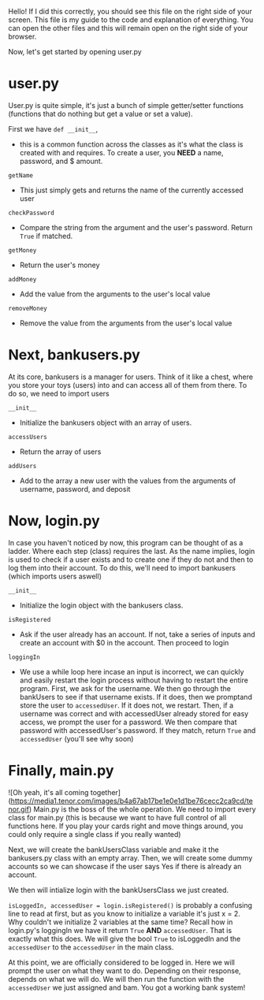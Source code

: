 Hello! If I did this correctly, you should see this file on the right side of your screen. This file is my guide to the code and explanation of everything. You can open the other files and this will remain open on the right side of your browser.


Now, let's get started by opening user.py

# user.py 
User.py is quite simple, it's just a bunch of simple getter/setter functions (functions that do nothing but get a value or set a value). 

First we have ```def __init__```, 
* this is a common function across the classes as it's what the class is created with and requires. To create a user, you **NEED** a name, password, and $ amount. 

```getName```
* This just simply gets and returns the name of the currently accessed user

```checkPassword```
* Compare the string from the argument and the user's password. Return ```True``` if matched.

```getMoney```
* Return the user's money 

```addMoney```
* Add the value from the arguments to the user's local value

```removeMoney```
* Remove the value from the arguments from the user's local value

# Next, bankusers.py
At its core, bankusers is a manager for users. Think of it like a chest, where you store your toys (users) into and can access all of them from there. To do so, we need to import users

```__init__```
* Initialize the bankusers object with an array of users.

```accessUsers```
* Return the array of users

```addUsers```
* Add to the array a new user with the values from the arguments of username, password, and deposit

# Now, login.py
In case you haven't noticed by now, this program can be thought of as a ladder. Where each step (class) requires the last. As the name implies, login is used to check if a user exists and to create one if they do not and then to log them into their account. To do this, we'll need to import bankusers (which imports users aswell)

```__init__```
* Initialize the login object with the bankusers class.

```isRegistered```
* Ask if the user already has an account. If not, take a series of inputs and create an account with $0 in the account. Then proceed to login

```loggingIn```
* We use a while loop here incase an input is incorrect, we can quickly and easily restart the login process without having to restart the entire program. First, we ask for the username. We then go through the bankUsers to see if that username exists. If it does, then we promptand store the user to ```accessedUser```. If it does not, we restart. Then, if a username was correct and with accessedUser already stored for easy access, we prompt the user for a password. We then compare that password with accessedUser's password. If they match, return ```True``` and ```accessedUser``` (you'll see why soon)

# Finally, main.py
![Oh yeah, it's all coming together] (https://media1.tenor.com/images/b4a67ab17be1e0e1d1be76cecc2ca9cd/tenor.gif)
Main.py is the boss of the whole operation. We need to import every class for main.py (this is because we want to have full control of all functions here. If you play your cards right and move things around, you could only require a single class if you really wanted)


Next, we will create the bankUsersClass variable and make it the bankusers.py class with an empty array. Then, we will create some dummy accounts so we can showcase if the user says Yes if there is already an account. 

We then will intialize login with the bankUsersClass we just created.

```isLoggedIn, accessedUser = login.isRegistered()``` is probably a confusing line to read at first, but as you know to initialize a variable it's just x = 2. Why couldn't we initialize 2 variables at the same time? Recall how in login.py's loggingIn we have it return ```True``` **AND** ```accessedUser```. That is exactly what this does. We will give the bool ```True``` to isLoggedIn and the ```accessedUser``` to the ```accessedUser``` in the main class.

At this point, we are officially considered to be logged in. Here we will prompt the user on what they want to do. Depending on their response, depends on what we will do. We will then run the function with the ```accessedUser``` we just assigned and bam. You got a working bank system!